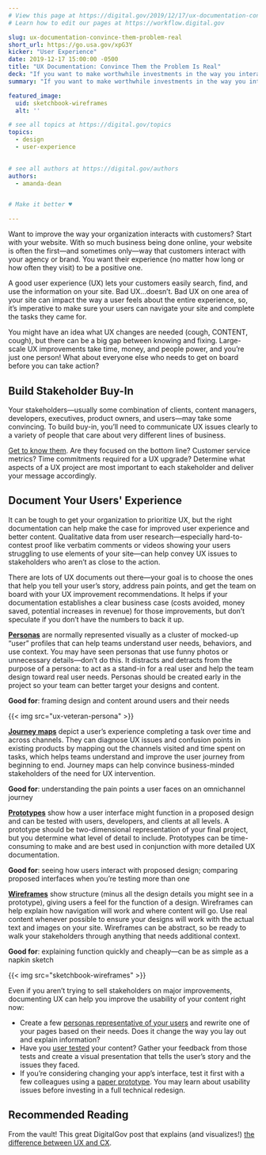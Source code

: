 ```yaml
---
# View this page at https://digital.gov/2019/12/17/ux-documentation-convince-them-problem-real
# Learn how to edit our pages at https://workflow.digital.gov

slug: ux-documentation-convince-them-problem-real
short_url: https://go.usa.gov/xpG3Y
kicker: "User Experience"
date: 2019-12-17 15:00:00 -0500
title: "UX Documentation: Convince Them the Problem Is Real"
deck: "If you want to make worthwhile investments in the way you interact with customers, think user experience."
summary: "If you want to make worthwhile investments in the way you interact with customers, think UX. Here are some ways to communicate user experience to key stakeholders and gain support for UX improvement projects."

featured_image:
  uid: sketchbook-wireframes
  alt: ''

# see all topics at https://digital.gov/topics
topics:
  - design
  - user-experience
  

# see all authors at https://digital.gov/authors
authors:
  - amanda-dean


# Make it better ♥

---
```


Want to improve the way your organization interacts with customers? Start with your website. With so much business being done online, your website is often the first—and sometimes only—way that customers interact with your agency or brand. You want their experience (no matter how long or how often they visit) to be a positive one.

A good user experience (UX) lets your customers easily search, find, and use the information on your site. Bad UX...doesn’t. Bad UX on one area of your site can impact the way a user feels about the entire experience, so, it’s imperative to make sure your users can navigate your site and complete the tasks they came for.

You might have an idea what UX changes are needed (cough, CONTENT, cough), but there can be a big gap between knowing and fixing. Large-scale UX improvements take time, money, and people power, and you’re just one person! What about everyone else who needs to get on board before you can take action?

## Build Stakeholder Buy-In

Your stakeholders—usually some combination of clients, content managers, developers, executives, product owners, and users—may take some convincing. To build buy-in, you’ll need to communicate UX issues clearly to a variety of people that care about very different lines of business.

[Get to know them](https://digital.gov/2016/07/01/build-empathy-with-stakeholder-interviews-part-1-preparation/). Are they focused on the bottom line? Customer service metrics? Time commitments required for a UX upgrade? Determine what aspects of a UX project are most important to each stakeholder and deliver your message accordingly.

## Document Your Users' Experience

It can be tough to get your organization to prioritize UX, but the right documentation can help make the case for improved user experience and better content. Qualitative data from user research—especially hard-to-contest proof like verbatim comments or videos showing your users struggling to use elements of your site—can help convey UX issues to stakeholders who aren’t as close to the action.

There are lots of UX documents out there—your goal is to choose the ones that help you tell your user’s story, address pain points, and get the team on board with your UX improvement recommendations. It helps if your documentation establishes a clear business case (costs avoided, money saved, potential increases in revenue) for those improvements, but don’t speculate if you don’t have the numbers to back it up.

**[Personas](https://digital.gov/2015/01/09/personas-101/)** are normally represented visually as a cluster of mocked-up “user” profiles that can help teams understand user needs, behaviors, and use context. You may have seen personas that use funny photos or unnecessary details—don’t do this. It distracts and detracts from the purpose of a persona: to act as a stand-in for a real user and help the team design toward real user needs. Personas should be created early in the project so your team can better target your designs and content.

**Good for**: framing design and content around users and their needs

{{< img src="ux-veteran-persona" >}}

**[Journey maps](https://blog.usa.gov/journey-mapping-our-customer-experience)** depict a user’s experience completing a task over time and across channels. They can diagnose UX issues and confusion points in existing products by mapping out the channels visited and time spent on tasks, which helps teams understand and improve the user journey from beginning to end. Journey maps can help convince business-minded stakeholders of the need for UX intervention.

**Good for**: understanding the pain points a user faces on an omnichannel journey

**[Prototypes](https://www.usability.gov/how-to-and-tools/methods/prototyping.html)** show how a user interface might function in a proposed design and can be tested with users, developers, and clients at all levels. A prototype should be two-dimensional representation of your final project, but you determine what level of detail to include. Prototypes can be time-consuming to make and are best used in conjunction with more detailed UX documentation.

**Good for**: seeing how users interact with proposed design; comparing proposed interfaces when you’re testing more than one

**[Wireframes](https://www.usability.gov/how-to-and-tools/methods/wireframing.html)** show structure (minus all the design details you might see in a prototype), giving users a feel for the function of a design. Wireframes can help explain how navigation will work and where content will go. Use real content whenever possible to ensure your designs will work with the actual text and images on your site. Wireframes can be abstract, so be ready to walk your stakeholders through anything that needs additional context.

**Good for**: explaining function quickly and cheaply—can be as simple as a napkin sketch

{{< img src="sketchbook-wireframes" >}}

Even if you aren’t trying to sell stakeholders on major improvements, documenting UX can help you improve the usability of your content right now:

- Create a few [personas representative of your users](https://digital.gov/2017/06/20/improving-customer-experience-with-digital-personas/) and rewrite one of your pages based on their needs. Does it change the way you lay out and explain information?
- Have you [user tested](https://digital.gov/2017/09/28/finding-usability-testers-tips-from-an-army-recruiter/) your content? Gather your feedback from those tests and create a visual presentation that tells the user’s story and the issues they faced.
- If you’re considering changing your app’s interface, test it first with a few colleagues using a [paper prototype](https://digital.gov/2014/05/22/how-to-make-a-mobile-paper-prototype/). You may learn about usability issues before investing in a full technical redesign.

## Recommended Reading

From the vault! This great DigitalGov post that explains (and visualizes!) [the difference between UX and CX](https://digital.gov/2014/07/07/user-experience-ux-vs-customer-experience-cx-whats-the-dif/).
